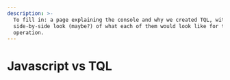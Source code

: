 ```yaml
---
description: >-
  To fill in: a page explaining the console and why we created TQL, with a
  side-by-side look (maybe?) of what each of them would look like for the same
  operation.
---
```


# Javascript vs TQL

